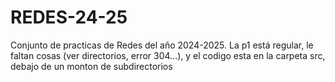 # REDES-24-25
Conjunto de practicas de Redes del año 2024-2025. La p1 está regular, le faltan cosas (ver directorios, error 304...), y el codigo esta en la carpeta src, debajo de un monton de subdirectorios
